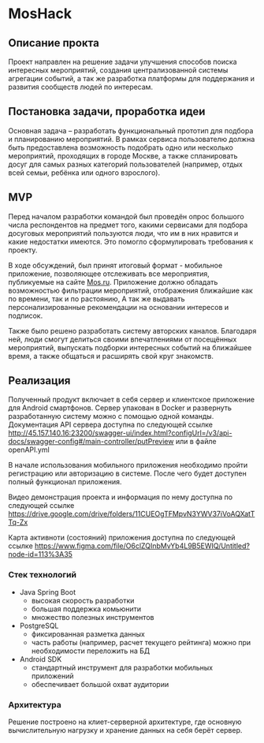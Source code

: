 # MosHack
## Описание прокта
Проект направлен на решение задачи улучшения способов поиска интересных мероприятий, создания централизованной системы агрегации событий, а так же разработка платформы для поддержания и развития сообществ людей по интересам.

## Постановка задачи, проработка идеи
Основная задача – разработать функциональный прототип для подбора и планированию мероприятий. В рамках сервиса пользователю должна быть предоставлена возможность подобрать одно или несколько мероприятий, проходящих в городе Москве, а также спланировать досуг для самых разных категорий пользователей (например, отдых всей семьи, ребёнка или одного взрослого).

## MVP
Перед началом разработки командой был проведён опрос большого числа респондентов на предмет того, какими сервисами для подбора досуговых мероприятий пользуются люди, что им в них нравится и какие недостатки имеются. Это помогло сформулировать требования к проекту.

В ходе обсуждений, был принят итоговый формат - мобильное приложение, позволяющее отслеживать все мероприятия, публикуемые на сайте [Mos.ru](https://www.mos.ru/afisha/). Приложение должно обладать возможностью фильтрации мероприятий, отображения ближайшие как по времени, так и по растоянию, А так же выдавать персонализированные рекомендации на основании интересов и подписок.

Также было решено разработать систему авторских каналов. Благодаря ней, люди смогут делиться своими впечатлениями от посещённых мероприятий, выпускать подборки интересных событий на ближайшее время, а также общаться и расширять свой круг знакомств.
## Реализация
Полученный продукт включает в себя сервер и клиентское приложение для Android смартфонов. Сервер упакован в Docker и развернуть разработанную систему можно с помощью одной команды.
Документация API сервера доступна по следующей ссылке http://45.157.140.16:23200/swagger-ui/index.html?configUrl=/v3/api-docs/swagger-config#/main-controller/putPreview или в файле openAPI.yml

В начале использования мобильного приложения необходимо пройти регистрацию или авторизацию в системе. После чего будет доступен полный функционал приложения.

Видео демонстрация проекта и информация по нему доступна по следующей ссылке https://drive.google.com/drive/folders/11CUEOgTFMpvN3YWV37iVoAQXatTTq-Zx 

Карта активноти (состояний) приложения доступна по следующей ссылке https://www.figma.com/file/O6clZQInbMvYb4L9B5EWIQ/Untitled?node-id=113%3A35

### Стек технологий
- Java Spring Boot
    + высокая скорость разработки
    + большая поддержка комьюнити
    + множество полезных инструментов
- PostgreSQL
    + фиксированная разметка данных
    + часть работы (например, расчет текущего рейтинга) можно при необходимости переложить на БД
- Android SDK
    + стандартный инструмент для разработки мобильных приложений
    + обеспечивает большой охват аудитории

### Архитектура
Решение построено на клиет-серверной архитектуре, где основную вычислительную нагрузку и хранение данных на себя берёт сервер. 
